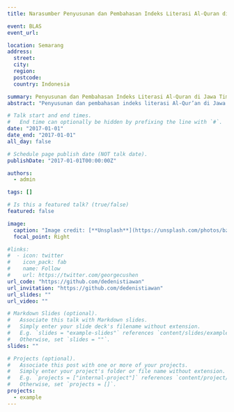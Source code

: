 ```yaml
---
title: Narasumber Penyusunan dan Pembahasan Indeks Literasi Al-Quran di Jawa Timur dan DIY

event: BLAS
event_url:

location: Semarang
address:
  street:
  city:
  region:
  postcode:
  country: Indonesia

summary: Penyusunan dan Pembahasan Indeks Literasi Al-Quran di Jawa Timur dan DIY.
abstract: "Penyusunan dan pembahasan indeks literasi Al-Qur’an di Jawa Timur dan DIY bertujuan untuk mengukur tingkat pemahaman, keterampilan, dan pengamalan nilai-nilai Al-Qur’an dalam kehidupan masyarakat."

# Talk start and end times.
#   End time can optionally be hidden by prefixing the line with `#`.
date: "2017-01-01"
date_end: "2017-01-01"
all_day: false

# Schedule page publish date (NOT talk date).
publishDate: "2017-01-01T00:00:00Z"

authors:
  - admin

tags: []

# Is this a featured talk? (true/false)
featured: false

image:
  caption: "Image credit: [**Unsplash**](https://unsplash.com/photos/bzdhc5b3Bxs)"
  focal_point: Right

#links:
#  - icon: twitter
#    icon_pack: fab
#    name: Follow
#    url: https://twitter.com/georgecushen
url_code: "https://github.com/dedenistiawan"
url_invitation: "https://github.com/dedenistiawan"
url_slides: ""
url_video: ""

# Markdown Slides (optional).
#   Associate this talk with Markdown slides.
#   Simply enter your slide deck's filename without extension.
#   E.g. `slides = "example-slides"` references `content/slides/example-slides.md`.
#   Otherwise, set `slides = ""`.
slides: ""

# Projects (optional).
#   Associate this post with one or more of your projects.
#   Simply enter your project's folder or file name without extension.
#   E.g. `projects = ["internal-project"]` references `content/project/deep-learning/index.md`.
#   Otherwise, set `projects = []`.
projects:
  - example
---
```

